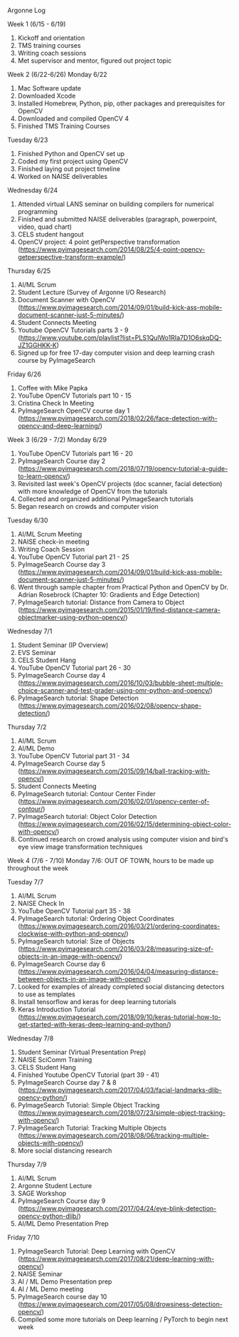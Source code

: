 Argonne Log

Week 1 (6/15 - 6/19)
1. Kickoff and orientation
2. TMS training courses
3. Writing coach sessions
4. Met supervisor and mentor, figured out project topic

Week 2 (6/22-6/26)
Monday 6/22 
1. Mac Software update
2. Downloaded Xcode
3. Installed Homebrew, Python, pip, other packages and prerequisites for OpenCV
4. Downloaded and compiled OpenCV 4
5. Finished TMS Training Courses

Tuesday 6/23
1. Finished Python and OpenCV set up
2. Coded my first project using OpenCV
3. Finished laying out project timeline
4. Worked on NAISE deliverables

Wednesday 6/24
1. Attended virtual LANS seminar on building compilers for numerical programming
2. Finished and submitted NAISE deliverables (paragraph, powerpoint, video, quad chart)
3. CELS student hangout
4. OpenCV project: 4 point getPerspective transformation (https://www.pyimagesearch.com/2014/08/25/4-point-opencv-getperspective-transform-example/)

Thursday 6/25
1. AI/ML Scrum
2. Student Lecture (Survey of Argonne I/O Research)
3. Document Scanner with OpenCV (https://www.pyimagesearch.com/2014/09/01/build-kick-ass-mobile-document-scanner-just-5-minutes/)
4. Student Connects Meeting
5. Youtube OpenCV Tutorials parts 3 - 9 (https://www.youtube.com/playlist?list=PLS1QulWo1RIa7D1O6skqDQ-JZ1GGHKK-K)
6. Signed up for free 17-day computer vision and deep learning crash course by PyImageSearch

Friday 6/26
1. Coffee with Mike Papka
2. YouTube OpenCV Tutorials part 10 - 15
3. Cristina Check In Meeting
4. PyImageSearch OpenCV course day 1 (https://www.pyimagesearch.com/2018/02/26/face-detection-with-opencv-and-deep-learning/)

Week 3 (6/29 - 7/2)
Monday 6/29
1. YouTube OpenCV Tutorials part 16 - 20
2. PyImageSearch Course day 2 (https://www.pyimagesearch.com/2018/07/19/opencv-tutorial-a-guide-to-learn-opencv/)
3. Revisited last week's OpenCV projects (doc scanner, facial detection) with more knowledge of OpenCV from the tutorials
4. Collected and organized additional PyImageSearch tutorials
5. Began research on crowds and computer vision

Tuesday 6/30
1. AI/ML Scrum Meeting
2. NAISE check-in meeting
3. Writing Coach Session
4. YouTube OpenCV Tutorial part 21 - 25
5. PyImageSearch Course day 3 (https://www.pyimagesearch.com/2014/09/01/build-kick-ass-mobile-document-scanner-just-5-minutes/)
6. Went through sample chapter from Practical Python and OpenCV by Dr. Adrian Rosebrock (Chapter 10: Gradients and Edge Detection)
7. PyImageSearch tutorial: Distance from Camera to Object (https://www.pyimagesearch.com/2015/01/19/find-distance-camera-objectmarker-using-python-opencv/)

Wednesday 7/1
1. Student Seminar (IP Overview)
2. EVS Seminar
3. CELS Student Hang
4. YouTube OpenCV Tutorial part 26 - 30
5. PyImageSearch Course day 4 (https://www.pyimagesearch.com/2016/10/03/bubble-sheet-multiple-choice-scanner-and-test-grader-using-omr-python-and-opencv/)
6. PyImageSearch tutorial: Shape Detection (https://www.pyimagesearch.com/2016/02/08/opencv-shape-detection/)

Thursday 7/2
1. AI/ML Scrum
2. AI/ML Demo
3. YouTube OpenCV Tutorial part 31 - 34
4. PyImageSearch Course day 5 (https://www.pyimagesearch.com/2015/09/14/ball-tracking-with-opencv/)
5. Student Connects Meeting
6. PyImageSearch tutorial: Contour Center Finder (https://www.pyimagesearch.com/2016/02/01/opencv-center-of-contour/)
7. PyImageSearch tutorial: Object Color Detection (https://www.pyimagesearch.com/2016/02/15/determining-object-color-with-opencv/)
8. Continued research on crowd analysis using computer vision and bird's eye view image transformation techniques

Week 4 (7/6 - 7/10)
Monday 7/6: OUT OF TOWN, hours to be made up throughout the week

Tuesday 7/7
1. AI/ML Scrum
2. NAISE Check In
3. YouTube OpenCV Tutorial part 35 - 38
4. PyImageSearch tutorial: Ordering Object Coordinates (https://www.pyimagesearch.com/2016/03/21/ordering-coordinates-clockwise-with-python-and-opencv/)
5. PyImageSearch tutorial: Size of Objects (https://www.pyimagesearch.com/2016/03/28/measuring-size-of-objects-in-an-image-with-opencv/)
6. PyImageSearch Course day 6 (https://www.pyimagesearch.com/2016/04/04/measuring-distance-between-objects-in-an-image-with-opencv/)
7. Looked for examples of already completed social distancing detectors to use as templates
8. Install tensorflow and keras for deep learning tutorials
9. Keras Introduction Tutorial (https://www.pyimagesearch.com/2018/09/10/keras-tutorial-how-to-get-started-with-keras-deep-learning-and-python/)

Wednesday 7/8
1. Student Seminar (Virtual Presentation Prep)
2. NAISE SciComm Training
3. CELS Student Hang
4. Finished Youtube OpenCV Tutorial (part 39 - 41)
5. PyImageSearch Course day 7 & 8 (https://www.pyimagesearch.com/2017/04/03/facial-landmarks-dlib-opencv-python/)
6. PyImageSearch Tutorial: Simple Object Tracking (https://www.pyimagesearch.com/2018/07/23/simple-object-tracking-with-opencv/)
7. PyImageSearch Tutorial: Tracking Multiple Objects (https://www.pyimagesearch.com/2018/08/06/tracking-multiple-objects-with-opencv/)
8. More social distancing research

Thursday 7/9
1. AI/ML Scrum
2. Argonne Student Lecture
3. SAGE Workshop
4. PyImageSearch Course day 9 (https://www.pyimagesearch.com/2017/04/24/eye-blink-detection-opencv-python-dlib/)
5. AI/ML Demo Presentation Prep

Friday 7/10
1. PyImageSearch Tutorial: Deep Learning with OpenCV (https://www.pyimagesearch.com/2017/08/21/deep-learning-with-opencv/)
2. NAISE Seminar
3. AI / ML Demo Presentation prep
4. AI / ML Demo meeting
5. PyImageSearch course day 10 (https://www.pyimagesearch.com/2017/05/08/drowsiness-detection-opencv/)
6. Compiled some more tutorials on Deep learning / PyTorch to begin next week
